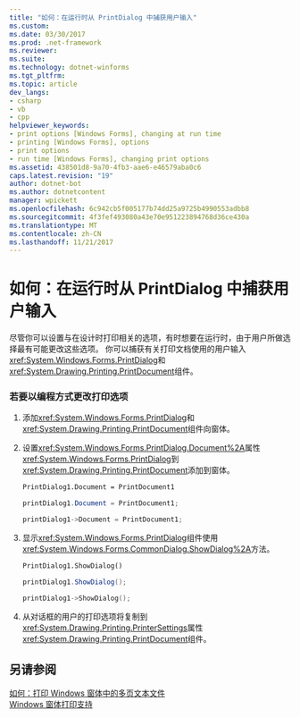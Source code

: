 ```yaml
---
title: "如何：在运行时从 PrintDialog 中捕获用户输入"
ms.custom: 
ms.date: 03/30/2017
ms.prod: .net-framework
ms.reviewer: 
ms.suite: 
ms.technology: dotnet-winforms
ms.tgt_pltfrm: 
ms.topic: article
dev_langs:
- csharp
- vb
- cpp
helpviewer_keywords:
- print options [Windows Forms], changing at run time
- printing [Windows Forms], options
- print options
- run time [Windows Forms], changing print options
ms.assetid: 438501d8-9a70-4fb3-aae6-e46579aba0c6
caps.latest.revision: "19"
author: dotnet-bot
ms.author: dotnetcontent
manager: wpickett
ms.openlocfilehash: 6c942cb5f005177b74dd25a9725b4990553adbb8
ms.sourcegitcommit: 4f3fef493080a43e70e951223894768d36ce430a
ms.translationtype: MT
ms.contentlocale: zh-CN
ms.lasthandoff: 11/21/2017
---
```

# <a name="how-to-capture-user-input-from-a-printdialog-at-run-time"></a>如何：在运行时从 PrintDialog 中捕获用户输入
尽管你可以设置与在设计时打印相关的选项，有时想要在运行时，由于用户所做选择最有可能更改这些选项。 你可以捕获有关打印文档使用的用户输入<xref:System.Windows.Forms.PrintDialog>和<xref:System.Drawing.Printing.PrintDocument>组件。  
  
### <a name="to-change-print-options-programmatically"></a>若要以编程方式更改打印选项  
  
1.  添加<xref:System.Windows.Forms.PrintDialog>和<xref:System.Drawing.Printing.PrintDocument>组件向窗体。  
  
2.  设置<xref:System.Windows.Forms.PrintDialog.Document%2A>属性<xref:System.Windows.Forms.PrintDialog>到<xref:System.Drawing.Printing.PrintDocument>添加到窗体。  
  
    ```vb  
    PrintDialog1.Document = PrintDocument1  
    ```  
  
    ```csharp  
    printDialog1.Document = PrintDocument1;  
    ```  
  
    ```cpp  
    printDialog1->Document = PrintDocument1;  
    ```  
  
3.  显示<xref:System.Windows.Forms.PrintDialog>组件使用<xref:System.Windows.Forms.CommonDialog.ShowDialog%2A>方法。  
  
    ```vb  
    PrintDialog1.ShowDialog()  
    ```  
  
    ```csharp  
    printDialog1.ShowDialog();  
    ```  
  
    ```cpp  
    printDialog1->ShowDialog();  
    ```  
  
4.  从对话框的用户的打印选项将复制到<xref:System.Drawing.Printing.PrinterSettings>属性<xref:System.Drawing.Printing.PrintDocument>组件。  
  
## <a name="see-also"></a>另请参阅  
 [如何：打印 Windows 窗体中的多页文本文件](../../../../docs/framework/winforms/advanced/how-to-print-a-multi-page-text-file-in-windows-forms.md)  
 [Windows 窗体打印支持](../../../../docs/framework/winforms/advanced/windows-forms-print-support.md)
